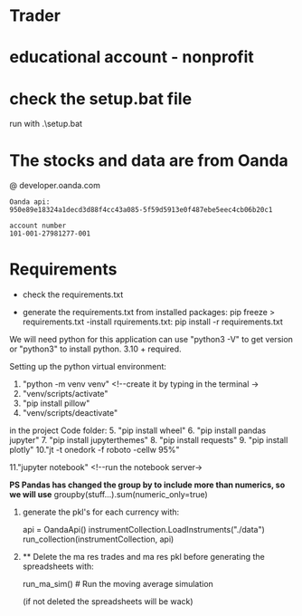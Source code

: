 # Trader

# educational account - nonprofit 

# check the setup.bat file 
run with .\setup.bat


# The stocks and data are from Oanda
@ developer.oanda.com

    Oanda api:
    950e89e18324a1decd3d88f4cc43a085-5f59d5913e0f487ebe5eec4cb06b20c1

    account number
    101-001-27981277-001


# Requirements 
- check the requirements.txt

- generate the requirements.txt from installed packages:     pip freeze > requirements.txt
-install rquirements.txt:                                    pip install -r requirements.txt



We will need python for this application
can use "python3 -V" to get version or "python3" to install
python. 3.10 + required.

Setting up the python virtual environment:

1.  "python -m venv venv" <!--create it by typing in the terminal ->
2.  "venv/scripts/activate" <!--run the script-->
3.  "pip install pillow"
4.  "venv/scripts/deactivate" <!--run the script to deactivate the virtual environment-->

in the project Code folder: <!--"cd code"--> 
5. "pip install wheel" 
6. "pip install pandas jupyter" 
7. "pip install jupyterthemes" 
8. "pip install requests" 
9. "pip install plotly"
10."jt -t onedork -f roboto -cellw 95%" <!--chosen theme of jupyter, cell width 95%  -->

11."jupyter notebook" <!--run the notebook server->

**PS Pandas has changed the group by to include more than numerics, 
so we will use**    groupby(stuff...).sum(numeric_only=true) 




1. generate the pkl's for each currency with:

    api = OandaApi()
    instrumentCollection.LoadInstruments("./data")
    run_collection(instrumentCollection, api)


2. ** Delete the ma res trades and ma res pkl before generating the spreadsheets with:

    run_ma_sim() # Run the moving average simulation

    (if not deleted the spreadsheets will be wack)

